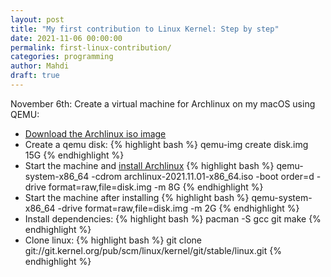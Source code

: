 ```yaml
---
layout: post
title: "My first contribution to Linux Kernel: Step by step"
date: 2021-11-06 00:00:00
permalink: first-linux-contribution/
categories: programming
author: Mahdi
draft: true
---
```


November 6th:
Create a virtual machine for Archlinux on my macOS using QEMU:
- [Download the Archlinux iso image](https://archlinux.org/download/)
- Create a qemu disk:
{% highlight bash %}
qemu-img create disk.img 15G
{% endhighlight %}
- Start the machine and [install Archlinux](https://wiki.archlinux.org/title/Installation_guide)
{% highlight bash %}
qemu-system-x86_64 -cdrom archlinux-2021.11.01-x86_64.iso -boot order=d -drive format=raw,file=disk.img -m 8G
{% endhighlight %}
- Start the machine after installing
{% highlight bash %}
qemu-system-x86_64 -drive format=raw,file=disk.img -m 2G
{% endhighlight %}
- Install dependencies:
{% highlight bash %}
pacman -S gcc git make
{% endhighlight %}
- Clone linux:
{% highlight bash %}
git clone git://git.kernel.org/pub/scm/linux/kernel/git/stable/linux.git
{% endhighlight %}

